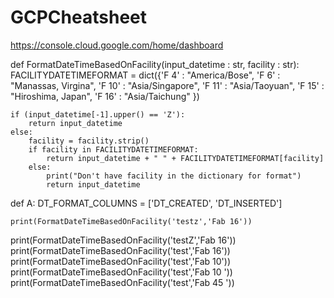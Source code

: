 # GCPCheatsheet

 https://console.cloud.google.com/home/dashboard


def FormatDateTimeBasedOnFacility(input_datetime : str, facility : str):
    FACILITYDATETIMEFORMAT = dict({'F 4'  : "America/Bose",
                          'F 6'  : "Manassas, Virgina",
                          'F 10' : "Asia/Singapore",
                          'F 11' : "Asia/Taoyuan",
                          'F 15' : "Hiroshima, Japan",
                          'F 16' : "Asia/Taichung"
                         }) 
    
    if (input_datetime[-1].upper() == 'Z'):
        return input_datetime
    else:
        facility = facility.strip()
        if facility in FACILITYDATETIMEFORMAT:
            return input_datetime + " " + FACILITYDATETIMEFORMAT[facility]
        else:
            print("Don't have facility in the dictionary for format")
            return input_datetime
            
def A:
    DT_FORMAT_COLUMNS = ['DT_CREATED', 'DT_INSERTED']
    
    print(FormatDateTimeBasedOnFacility('testz','Fab 16'))
print(FormatDateTimeBasedOnFacility('testZ','Fab 16'))
print(FormatDateTimeBasedOnFacility('test','Fab 16'))
print(FormatDateTimeBasedOnFacility('test','Fab 10'))
print(FormatDateTimeBasedOnFacility('test','Fab 10 '))
print(FormatDateTimeBasedOnFacility('test','Fab 45 '))

